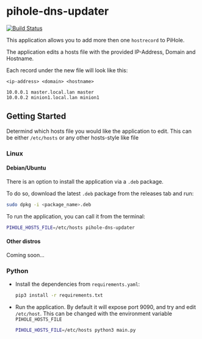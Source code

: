 # pihole-dns-updater

[![Build Status](https://travis-ci.org/Pobek/pihole-dns-updater.svg?branch=master)](https://travis-ci.org/Pobek/pihole-dns-updater)

This application allows you to add more then one `hostrecord` to PiHole.

The application edits a hosts file with the provided IP-Address, Domain and Hostname.

Each record under the new file will look like this:

```
<ip-address> <domain> <hostname>

10.0.0.1 master.local.lan master
10.0.0.2 minion1.local.lan minion1
```

## Getting Started

Determind which hosts file you would like the application to edit.
This can be either `/etc/hosts` or any other hosts-style like file

### Linux

#### Debian/Ubuntu

There is an option to install the application via a `.deb` package.

To do so, download the latest `.deb` package from the releases tab and run:

```bash
sudo dpkg -i <package_name>.deb
```

To run the application, you can call it from the terminal:

```bash
PIHOLE_HOSTS_FILE=/etc/hosts pihole-dns-updater
```

#### Other distros

Coming soon...

### Python

- Install the dependencies from `requirements.yaml`:

  ```bash
  pip3 install -r requirements.txt
  ```

- Run the application. By default it will expose port 9090, and try and edit `/etc/host`.
  This can be changed with the environment variable `PIHOLE_HOSTS_FILE`

  ```bash
  PIHOLE_HOSTS_FILE=/etc/hosts python3 main.py
  ```
